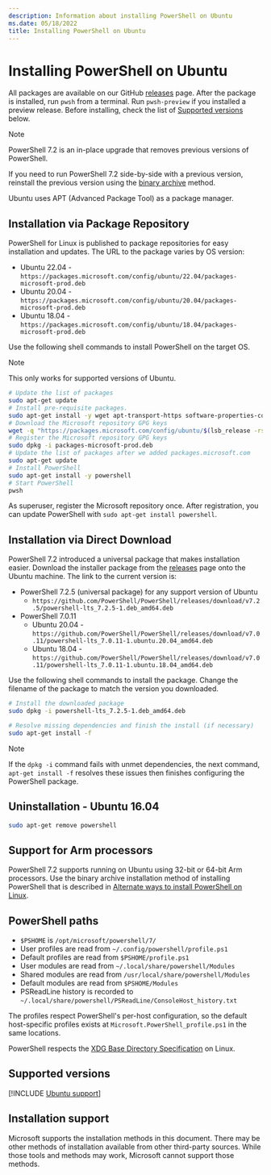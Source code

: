```yaml
---
description: Information about installing PowerShell on Ubuntu
ms.date: 05/18/2022
title: Installing PowerShell on Ubuntu
---
```

# Installing PowerShell on Ubuntu

All packages are available on our GitHub [releases][releases] page. After the package is installed,
run `pwsh` from a terminal. Run `pwsh-preview` if you installed a preview release. Before
installing, check the list of [Supported versions](#supported-versions) below.

> [!NOTE]
> PowerShell 7.2 is an in-place upgrade that removes previous versions of PowerShell.
>
> If you need to run PowerShell 7.2 side-by-side with a previous version, reinstall the previous
> version using the [binary archive](install-other-linux.md#binary-archives) method.

Ubuntu uses APT (Advanced Package Tool) as a package manager.

## Installation via Package Repository

PowerShell for Linux is published to package repositories for easy installation and updates. The URL
to the package varies by OS version:

- Ubuntu 22.04 - `https://packages.microsoft.com/config/ubuntu/22.04/packages-microsoft-prod.deb`
- Ubuntu 20.04 - `https://packages.microsoft.com/config/ubuntu/20.04/packages-microsoft-prod.deb`
- Ubuntu 18.04 - `https://packages.microsoft.com/config/ubuntu/18.04/packages-microsoft-prod.deb`

Use the following shell commands to install PowerShell on the target OS.

> [!NOTE]
> This only works for supported versions of Ubuntu.

```sh
# Update the list of packages
sudo apt-get update
# Install pre-requisite packages.
sudo apt-get install -y wget apt-transport-https software-properties-common
# Download the Microsoft repository GPG keys
wget -q "https://packages.microsoft.com/config/ubuntu/$(lsb_release -rs)/packages-microsoft-prod.deb"
# Register the Microsoft repository GPG keys
sudo dpkg -i packages-microsoft-prod.deb
# Update the list of packages after we added packages.microsoft.com
sudo apt-get update
# Install PowerShell
sudo apt-get install -y powershell
# Start PowerShell
pwsh
```

As superuser, register the Microsoft repository once. After registration, you can update
PowerShell with `sudo apt-get install powershell`.

## Installation via Direct Download

PowerShell 7.2 introduced a universal package that makes installation easier. Download the installer
package from the [releases][releases] page onto the Ubuntu machine. The link to the current
version is:

- PowerShell 7.2.5 (universal package) for any support version of Ubuntu
  - `https://github.com/PowerShell/PowerShell/releases/download/v7.2.5/powershell-lts_7.2.5-1.deb_amd64.deb`
- PowerShell 7.0.11
  - Ubuntu 20.04 - `https://github.com/PowerShell/PowerShell/releases/download/v7.0.11/powershell-lts_7.0.11-1.ubuntu.20.04_amd64.deb`
  - Ubuntu 18.04 - `https://github.com/PowerShell/PowerShell/releases/download/v7.0.11/powershell-lts_7.0.11-1.ubuntu.18.04_amd64.deb`

Use the following shell commands to install the package. Change the filename of the package to match
the version you downloaded.

```sh
# Install the downloaded package
sudo dpkg -i powershell-lts_7.2.5-1.deb_amd64.deb

# Resolve missing dependencies and finish the install (if necessary)
sudo apt-get install -f
```

> [!NOTE]
> If the `dpkg -i` command fails with unmet dependencies, the next command, `apt-get install -f`
> resolves these issues then finishes configuring the PowerShell package.

## Uninstallation - Ubuntu 16.04

```sh
sudo apt-get remove powershell
```

## Support for Arm processors

PowerShell 7.2 supports running on Ubuntu using 32-bit or 64-bit Arm processors. Use the binary
archive installation method of installing PowerShell that is described in
[Alternate ways to install PowerShell on Linux](install-other-linux.md#binary-archives).

## PowerShell paths

- `$PSHOME` is `/opt/microsoft/powershell/7/`
- User profiles are read from `~/.config/powershell/profile.ps1`
- Default profiles are read from `$PSHOME/profile.ps1`
- User modules are read from `~/.local/share/powershell/Modules`
- Shared modules are read from `/usr/local/share/powershell/Modules`
- Default modules are read from `$PSHOME/Modules`
- PSReadLine history is recorded to `~/.local/share/powershell/PSReadLine/ConsoleHost_history.txt`

The profiles respect PowerShell's per-host configuration, so the default host-specific profiles
exists at `Microsoft.PowerShell_profile.ps1` in the same locations.

PowerShell respects the [XDG Base Directory Specification][xdg-bds] on Linux.

## Supported versions

[!INCLUDE [Ubuntu support](../../includes/ubuntu-support.md)]

## Installation support

Microsoft supports the installation methods in this document. There may be other methods of
installation available from other third-party sources. While those tools and methods may work,
Microsoft cannot support those methods.

<!-- link references -->
[releases]: https://aka.ms/PowerShell-Release?tag=stable
[xdg-bds]: https://specifications.freedesktop.org/basedir-spec/basedir-spec-latest.html
[lifecycle]: ../PowerShell-Support-Lifecycle.md
[eol-ubuntu]: https://wiki.ubuntu.com/Releases
